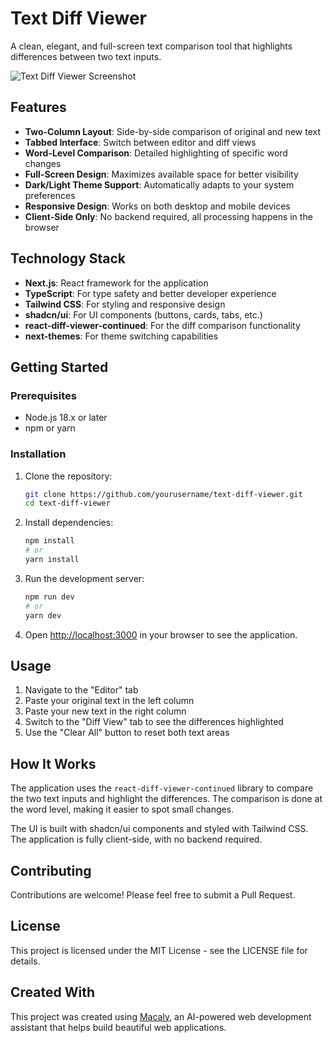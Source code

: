 # Text Diff Viewer

A clean, elegant, and full-screen text comparison tool that highlights differences between two text inputs.

![Text Diff Viewer Screenshot](https://via.placeholder.com/800x400?text=Text+Diff+Viewer)

## Features

- **Two-Column Layout**: Side-by-side comparison of original and new text
- **Tabbed Interface**: Switch between editor and diff views
- **Word-Level Comparison**: Detailed highlighting of specific word changes
- **Full-Screen Design**: Maximizes available space for better visibility
- **Dark/Light Theme Support**: Automatically adapts to your system preferences
- **Responsive Design**: Works on both desktop and mobile devices
- **Client-Side Only**: No backend required, all processing happens in the browser

## Technology Stack

- **Next.js**: React framework for the application
- **TypeScript**: For type safety and better developer experience
- **Tailwind CSS**: For styling and responsive design
- **shadcn/ui**: For UI components (buttons, cards, tabs, etc.)
- **react-diff-viewer-continued**: For the diff comparison functionality
- **next-themes**: For theme switching capabilities

## Getting Started

### Prerequisites

- Node.js 18.x or later
- npm or yarn

### Installation

1. Clone the repository:
   ```bash
   git clone https://github.com/yourusername/text-diff-viewer.git
   cd text-diff-viewer
   ```

2. Install dependencies:
   ```bash
   npm install
   # or
   yarn install
   ```

3. Run the development server:
   ```bash
   npm run dev
   # or
   yarn dev
   ```

4. Open [http://localhost:3000](http://localhost:3000) in your browser to see the application.

## Usage

1. Navigate to the "Editor" tab
2. Paste your original text in the left column
3. Paste your new text in the right column
4. Switch to the "Diff View" tab to see the differences highlighted
5. Use the "Clear All" button to reset both text areas

## How It Works

The application uses the `react-diff-viewer-continued` library to compare the two text inputs and highlight the differences. The comparison is done at the word level, making it easier to spot small changes.

The UI is built with shadcn/ui components and styled with Tailwind CSS. The application is fully client-side, with no backend required.

## Contributing

Contributions are welcome! Please feel free to submit a Pull Request.

## License

This project is licensed under the MIT License - see the LICENSE file for details.

## Created With

This project was created using [Macaly](https://macaly.com), an AI-powered web development assistant that helps build beautiful web applications.